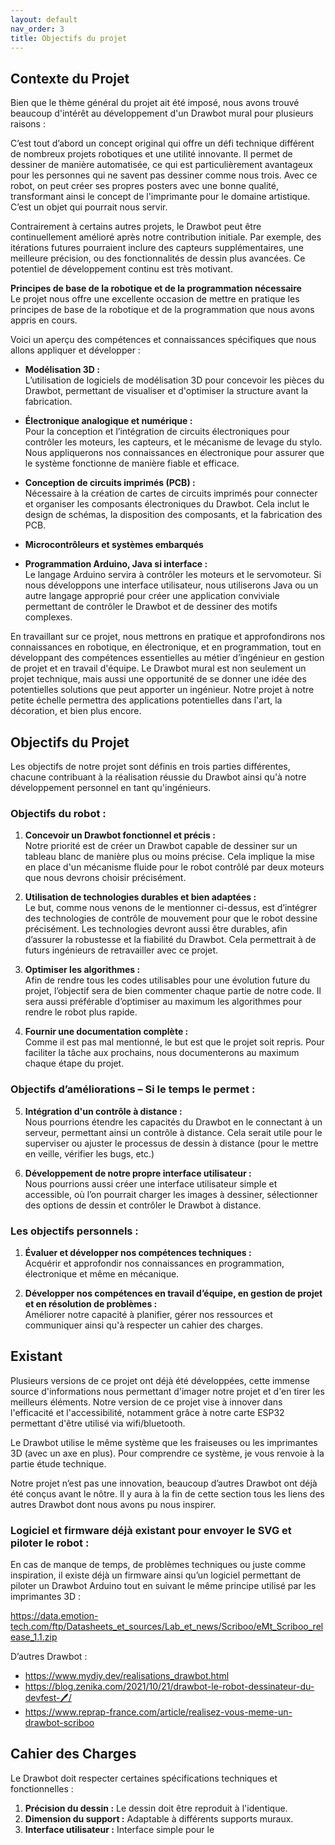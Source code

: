 ```yaml
---
layout: default
nav_order: 3
title: Objectifs du projet
---
```


## **Contexte du Projet**

Bien que le thème général du projet ait été imposé, nous avons trouvé beaucoup d'intérêt au développement d'un Drawbot mural pour plusieurs raisons :

C’est tout d’abord un concept original qui offre un défi technique différent de nombreux projets robotiques et une utilité innovante. Il permet de dessiner de manière automatisée, ce qui est particulièrement avantageux pour les personnes qui ne savent pas dessiner comme nous trois. Avec ce robot, on peut créer ses propres posters avec une bonne qualité, transformant ainsi le concept de l'imprimante pour le domaine artistique. C’est un objet qui pourrait nous servir.

Contrairement à certains autres projets, le Drawbot peut être continuellement amélioré après notre contribution initiale. Par exemple, des itérations futures pourraient inclure des capteurs supplémentaires, une meilleure précision, ou des fonctionnalités de dessin plus avancées. Ce potentiel de développement continu est très motivant.

**Principes de base de la robotique et de la programmation nécessaire**  
Le projet nous offre une excellente occasion de mettre en pratique les principes de base de la robotique et de la programmation que nous avons appris en cours.

Voici un aperçu des compétences et connaissances spécifiques que nous allons appliquer et développer :

- **Modélisation 3D :**  
  L’utilisation de logiciels de modélisation 3D pour concevoir les pièces du Drawbot, permettant de visualiser et d'optimiser la structure avant la fabrication.

- **Électronique analogique et numérique :**  
  Pour la conception et l’intégration de circuits électroniques pour contrôler les moteurs, les capteurs, et le mécanisme de levage du stylo. Nous appliquerons nos connaissances en électronique pour assurer que le système fonctionne de manière fiable et efficace.

- **Conception de circuits imprimés (PCB) :**  
  Nécessaire à la création de cartes de circuits imprimés pour connecter et organiser les composants électroniques du Drawbot. Cela inclut le design de schémas, la disposition des composants, et la fabrication des PCB.

- **Microcontrôleurs et systèmes embarqués**

- **Programmation Arduino, Java si interface :**  
  Le langage Arduino servira à contrôler les moteurs et le servomoteur. Si nous développons une interface utilisateur, nous utiliserons Java ou un autre langage approprié pour créer une application conviviale permettant de contrôler le Drawbot et de dessiner des motifs complexes.

En travaillant sur ce projet, nous mettrons en pratique et approfondirons nos connaissances en robotique, en électronique, et en programmation, tout en développant des compétences essentielles au métier d’ingénieur en gestion de projet et en travail d'équipe. Le Drawbot mural est non seulement un projet technique, mais aussi une opportunité de se donner une idée des potentielles solutions que peut apporter un ingénieur. Notre projet à notre petite échelle permettra des applications potentielles dans l'art, la décoration, et bien plus encore.

## **Objectifs du Projet**

Les objectifs de notre projet sont définis en trois parties différentes, chacune contribuant à la réalisation réussie du Drawbot ainsi qu'à notre développement personnel en tant qu'ingénieurs.

### **Objectifs du robot :**

1. **Concevoir un Drawbot fonctionnel et précis :**  
   Notre priorité est de créer un Drawbot capable de dessiner sur un tableau blanc de manière plus ou moins précise. Cela implique la mise en place d'un mécanisme fluide pour le robot contrôlé par deux moteurs que nous devrons choisir précisément.

2. **Utilisation de technologies durables et bien adaptées :**  
   Le but, comme nous venons de le mentionner ci-dessus, est d’intégrer des technologies de contrôle de mouvement pour que le robot dessine précisément. Les technologies devront aussi être durables, afin d’assurer la robustesse et la fiabilité du Drawbot. Cela permettrait à de futurs ingénieurs de retravailler avec ce projet.

3. **Optimiser les algorithmes :**  
   Afin de rendre tous les codes utilisables pour une évolution future du projet, l’objectif sera de bien commenter chaque partie de notre code. Il sera aussi préférable d’optimiser au maximum les algorithmes pour rendre le robot plus rapide.

4. **Fournir une documentation complète :**  
   Comme il est pas mal mentionné, le but est que le projet soit repris. Pour faciliter la tâche aux prochains, nous documenterons au maximum chaque étape du projet.

### **Objectifs d’améliorations – Si le temps le permet :**

5. **Intégration d'un contrôle à distance :**  
   Nous pourrions étendre les capacités du Drawbot en le connectant à un serveur, permettant ainsi un contrôle à distance. Cela serait utile pour le superviser ou ajuster le processus de dessin à distance (pour le mettre en veille, vérifier les bugs, etc.)

6. **Développement de notre propre interface utilisateur :**  
   Nous pourrions aussi créer une interface utilisateur simple et accessible, où l’on pourrait charger les images à dessiner, sélectionner des options de dessin et contrôler le Drawbot à distance.

### **Les objectifs personnels :**

1. **Évaluer et développer nos compétences techniques :**  
   Acquérir et approfondir nos connaissances en programmation, électronique et même en mécanique.

2. **Développer nos compétences en travail d’équipe, en gestion de projet et en résolution de problèmes :**  
   Améliorer notre capacité à planifier, gérer nos ressources et communiquer ainsi qu'à respecter un cahier des charges.

## **Existant**

Plusieurs versions de ce projet ont déjà été développées, cette immense source d'informations nous permettant d'imager notre projet et d'en tirer les meilleurs éléments. Notre version de ce projet vise à innover dans l'efficacité et l'accessibilité, notamment grâce à notre carte ESP32 permettant d'être utilisé via wifi/bluetooth.

Le Drawbot utilise le même système que les fraiseuses ou les imprimantes 3D (avec un axe en plus). Pour comprendre ce système, je vous renvoie à la partie étude technique.

Notre projet n’est pas une innovation, beaucoup d’autres Drawbot ont déjà été conçus avant le nôtre. Il y aura à la fin de cette section tous les liens des autres Drawbot dont nous avons pu nous inspirer.

### **Logiciel et firmware déjà existant pour envoyer le SVG et piloter le robot :**

En cas de manque de temps, de problèmes techniques ou juste comme inspiration, il existe déjà un firmware ainsi qu’un logiciel permettant de piloter un Drawbot Arduino tout en suivant le même principe utilisé par les imprimantes 3D :

https://data.emotion-tech.com/ftp/Datasheets_et_sources/Lab_et_news/Scriboo/eMt_Scriboo_release_1.1.zip

D’autres Drawbot :

- https://www.mydiy.dev/realisations_drawbot.html
- https://blog.zenika.com/2021/10/21/drawbot-le-robot-dessinateur-du-devfest-🖊/
- https://www.reprap-france.com/article/realisez-vous-meme-un-drawbot-scriboo

## **Cahier des Charges**

Le Drawbot doit respecter certaines spécifications techniques et fonctionnelles :

1. **Précision du dessin :** Le dessin doit être reproduit à l'identique.
2. **Dimension du support :** Adaptable à différents supports muraux.
3. **Interface utilisateur :** Interface simple pour le
